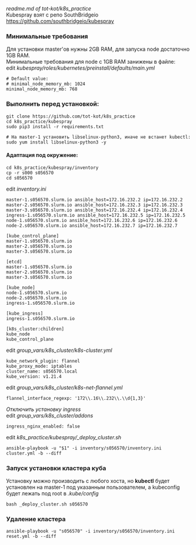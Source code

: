 *readme.md of tot-kot/k8s_practice*  
Kubespray взят с репо SouthBridgeio https://github.com/southbridgeio/kubespray  
### Минимальные требования
Для установки master'ов нужны 2GB RAM, для запуска node достаточно 1GB RAM.  
Минимальные требования для node с 1GB RAM занижены в файле:  
edit *kubespray/roles/kubernetes/preinstall/defaults/main.yml*
```
# Default value:
# minimal_node_memory_mb: 1024
minimal_node_memory_mb: 768
```

### Выполнить перед установкой:
```
git clone https://github.com/tot-kot/k8s_practice
cd k8s_practice/kubespray
sudo pip3 install -r requirements.txt

# На master-1 установить libselinux-python3, иначе не встанет kubectl:
sudo yum install libselinux-python3 -y
```

#### Адаптация под окружение:
```
cd k8s_practice/kubespray/inventory
cp -r s000 s056570
cd s056570
```

edit *inventory.ini*
```
master-1.s056570.slurm.io ansible_host=172.16.232.2 ip=172.16.232.2
master-2.s056570.slurm.io ansible_host=172.16.232.3 ip=172.16.232.3
master-3.s056570.slurm.io ansible_host=172.16.232.4 ip=172.16.232.4
ingress-1.s056570.slurm.io ansible_host=172.16.232.5 ip=172.16.232.5
node-1.s056570.slurm.io ansible_host=172.16.232.6 ip=172.16.232.6
node-2.s056570.slurm.io ansible_host=172.16.232.7 ip=172.16.232.7

[kube_control_plane]
master-1.s056570.slurm.io
master-2.s056570.slurm.io
master-3.s056570.slurm.io

[etcd]
master-1.s056570.slurm.io
master-2.s056570.slurm.io
master-3.s056570.slurm.io

[kube_node]
node-1.s056570.slurm.io
node-2.s056570.slurm.io
ingress-1.s056570.slurm.io

[kube_ingress]
ingress-1.s056570.slurm.io

[k8s_cluster:children]
kube_node
kube_control_plane
```

edit *group_vars/k8s_cluster/k8s-cluster.yml*
```
kube_network_plugin: flannel
kube_proxy_mode: iptables
cluster_name: s056570.local
kube_version: v1.21.4
```

edit *group_vars/k8s_cluster/k8s-net-flannel.yml*
```
flannel_interface_regexp: '172\\.16\\.232\\.\\d{1,3}'
```

*Отключить установку ingress*  
edit *group_vars/k8s_cluster/addons*
```
ingress_nginx_enabled: false
```

edit *k8s_practice/kubespray/_deploy_cluster.sh*
```
ansible-playbook -u "$1" -i inventory/s056570/inventory.ini cluster.yml -b --diff
```

### Запуск установки кластера куба
Установку можно производить с любого хоста, но **kubectl** будет установлен на master-1 под указанным пользователем, а kubeconfig будет лежать под root в *.kube/config*
```
bash _deploy_cluster.sh s056570
```

### Удаление кластера
```
ansible-playbook -u "s056570" -i inventory/s056570/inventory.ini reset.yml -b --diff
```